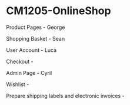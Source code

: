 # CM1205-OnlineShop

Product Pages - George

Shopping Basket - Sean

User Account - Luca

Checkout - 

Admin Page - Cyril

Wishlist - 

Prepare shipping labels and electronic invoices - 